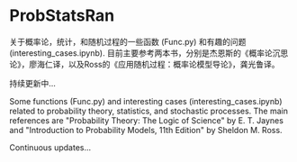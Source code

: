 # ProbStatsRan

关于概率论，统计，和随机过程的一些函数 (Func.py) 和有趣的问题 (interesting_cases.ipynb). 目前主要参考两本书，分别是杰恩斯的《概率论沉思论》，廖海仁译，以及Ross的《应用随机过程：概率论模型导论》，龚光鲁译。

持续更新中...

Some functions (Func.py) and interesting cases (interesting_cases.ipynb) related to probability theory, statistics, and stochastic processes. The main references are "Probability Theory: The Logic of Science" by E. T. Jaynes and "Introduction to Probability Models, 11th Edition" by Sheldon M. Ross.

Continuous updates...
